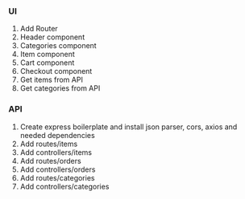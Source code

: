 ### UI ###
1. Add Router
2. Header component
3. Categories component
4. Item component
5. Cart component
6. Checkout component
7. Get items from API
8. Get categories from API

### API ###
1. Create express boilerplate and install json parser, cors, axios and needed dependencies
2. Add routes/items
3. Add controllers/items
4. Add routes/orders
5. Add controllers/orders
6. Add routes/categories
7. Add controllers/categories
